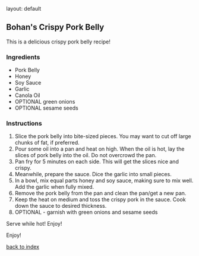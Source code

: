 
layout: default

## Bohan's Crispy Pork Belly
This is a delicious crispy pork belly recipe!

### Ingredients
- Pork Belly
- Honey
- Soy Sauce
- Garlic
- Canola Oil
- OPTIONAL green onions
- OPTIONAL sesame seeds

### Instructions
1. Slice the pork belly into bite-sized pieces. You may want to cut off large chunks of fat, if preferred.
2. Pour some oil into a pan and heat on high. When the oil is hot, lay the slices of pork belly into the oil. Do not overcrowd the pan.
3. Pan fry for 5 minutes on each side. This will get the slices nice and crispy.
4. Meanwhile, prepare the sauce. Dice the garlic into small pieces.
5. In a bowl, mix equal parts honey and soy sauce, making sure to mix well. Add the garlic when fully mixed.
6. Remove the pork belly from the pan and clean the pan/get a new pan. 
7. Keep the heat on medium and toss the crispy pork in the sauce. Cook down the sauce to desired thickness.
8. OPTIONAL - garnish with green onions and sesame seeds

Serve while hot! Enjoy!

Enjoy!

<!--
Keep this link to return to the index
-->
[back to index](../)
